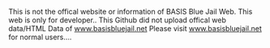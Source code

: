 This is not the offical website or information of BASIS Blue Jail Web.
This web is only for developer.. This Github did not upload offical web data/HTML Data of www.basisbluejail.net
Please visit www.basisbluejail.net for normal users....
